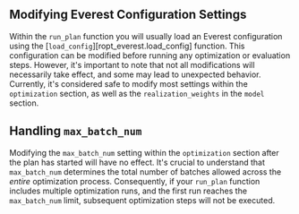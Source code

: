 ## Modifying Everest Configuration Settings

Within the `run_plan` function you will usually load an Everest configuration
using the [`load_config`][ropt_everest.load_config] function. This configuration
can be modified before running any optimization or evaluation steps. However,
it's important to note that not all modifications will necessarily take effect,
and some may lead to unexpected behavior. Currently, it's considered safe to
modify most settings within the `optimization` section, as well as the
`realization_weights` in the `model` section.


## Handling `max_batch_num`

Modifying the `max_batch_num` setting within the `optimization` section after
the plan has started will have no effect. It's crucial to understand that
`max_batch_num` determines the total number of batches allowed across the
*entire* optimization process. Consequently, if your `run_plan` function
includes multiple optimization runs, and the first run reaches the
`max_batch_num` limit, subsequent optimization steps will not be executed.
